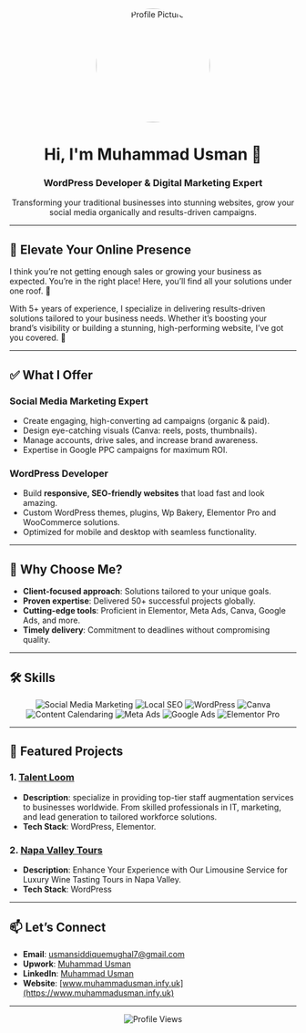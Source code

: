 <div align="center">
  <img src="assets/profile-picture.jpg" alt="Profile Picture" width="200" style="border-radius: 50%;">
  <h1>Hi, I'm Muhammad Usman 👋</h1>
  <h3>WordPress Developer & Digital Marketing Expert</h3>
  <p>Transforming your traditional businesses into stunning websites, grow your social media organically and results-driven campaigns.</p>
</div>

---

## 🚀 Elevate Your Online Presence  

I think you’re not getting enough sales or growing your business as expected. You’re in the right place! Here, you’ll find all your solutions under one roof. 🚀

With 5+ years of experience, I specialize in delivering results-driven solutions tailored to your business needs. Whether it’s boosting your brand’s visibility or building a stunning, high-performing website, I’ve got you covered. 💼

---

## ✅ What I Offer  

### **Social Media Marketing Expert**  
- Create engaging, high-converting ad campaigns (organic & paid).  
- Design eye-catching visuals (Canva: reels, posts, thumbnails).  
- Manage accounts, drive sales, and increase brand awareness.  
- Expertise in Google PPC campaigns for maximum ROI.  

### **WordPress Developer**  
- Build **responsive, SEO-friendly websites** that load fast and look amazing.  
- Custom WordPress themes, plugins, Wp Bakery, Elementor Pro and WooCommerce solutions.  
- Optimized for mobile and desktop with seamless functionality.  

---

## 🌟 Why Choose Me?  
- **Client-focused approach**: Solutions tailored to your unique goals.  
- **Proven expertise**: Delivered 50+ successful projects globally.  
- **Cutting-edge tools**: Proficient in Elementor, Meta Ads, Canva, Google Ads, and more.  
- **Timely delivery**: Commitment to deadlines without compromising quality.  

---


## 🛠️ Skills  
<div align="center">
  <img src="https://img.shields.io/badge/Social_Media_Marketing-FF6F61?style=for-the-badge&logo=instagram&logoColor=white" alt="Social Media Marketing">
  <img src="https://img.shields.io/badge/Local_SEO-4285F4?style=for-the-badge&logo=google&logoColor=white" alt="Local SEO">
  <img src="https://img.shields.io/badge/WordPress-21759B?style=for-the-badge&logo=wordpress&logoColor=white" alt="WordPress">
  <img src="https://img.shields.io/badge/Canva-00C4CC?style=for-the-badge&logo=canva&logoColor=white" alt="Canva">
  <img src="https://img.shields.io/badge/Content_Calendaring-FF6F61?style=for-the-badge&logo=notion&logoColor=white" alt="Content Calendaring">
  <img src="https://img.shields.io/badge/Meta_Ads-1877F2?style=for-the-badge&logo=meta&logoColor=white" alt="Meta Ads">
  <img src="https://img.shields.io/badge/Google_Ads-4285F4?style=for-the-badge&logo=google-ads&logoColor=white" alt="Google Ads">
  <img src="https://img.shields.io/badge/Elementor_Pro-9146FF?style=for-the-badge&logo=elementor&logoColor=white" alt="Elementor Pro">
</div>

---

## 📂 Featured Projects  

### 1. [Talent Loom](https://talentloom.co.uk/)  

- **Description**: specialize in providing top-tier staff augmentation services to businesses worldwide. From skilled professionals in IT, marketing, and lead generation to tailored workforce solutions.
- **Tech Stack**: WordPress, Elementor.  

### 2. [Napa Valley Tours](https://www.napavalleytours.us/)  

- **Description**: Enhance Your Experience with Our Limousine Service for Luxury Wine Tasting Tours in Napa Valley.
- **Tech Stack**: WordPress  

---

## 📫 Let’s Connect  
- **Email**: [usmansiddiquemughal7@gmail.com](mailto:usmansiddiquemughal7@gmail.com)  
- **Upwork**: [Muhammad Usman](https://www.upwork.com/freelancers/~015cec2923238d05eb)  
- **LinkedIn**: [Muhammad Usman](https://www.linkedin.com/in/heremuhammadusman/)  
- **Website**: [www.muhammadusman.infy.uk](https://www.muhammadusman.infy.uk)  

---

<div align="center">
  <img src="https://komarev.com/ghpvc/?username=your-username&label=Profile%20Views&color=blue&style=flat" alt="Profile Views">
</div>
